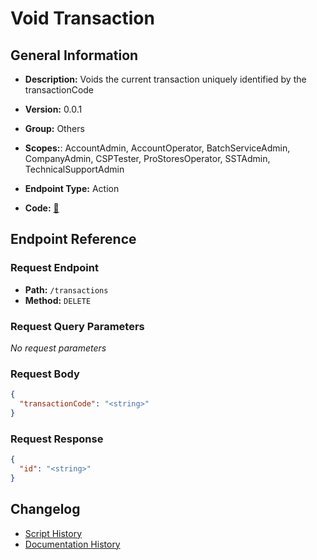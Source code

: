 # Void Transaction

## General Information

- **Description:** Voids the current transaction uniquely identified by the transactionCode

- **Version:** 0.0.1
- **Group:** Others
- **Scopes:**: AccountAdmin, AccountOperator, BatchServiceAdmin, CompanyAdmin, CSPTester, ProStoresOperator, SSTAdmin, TechnicalSupportAdmin
- **Endpoint Type:** Action
- **Code:** [🔗](https://github.com/NangoHQ/integration-templates/tree/main/integrations/avalara-sandbox/actions/void-transaction.ts)


## Endpoint Reference

### Request Endpoint

- **Path:** `/transactions`
- **Method:** `DELETE`

### Request Query Parameters

_No request parameters_

### Request Body

```json
{
  "transactionCode": "<string>"
}
```

### Request Response

```json
{
  "id": "<string>"
}
```

## Changelog

- [Script History](https://github.com/NangoHQ/integration-templates/commits/main/integrations/avalara-sandbox/actions/void-transaction.ts)
- [Documentation History](https://github.com/NangoHQ/integration-templates/commits/main/integrations/avalara-sandbox/actions/void-transaction.md)

<!-- END  GENERATED CONTENT -->





























